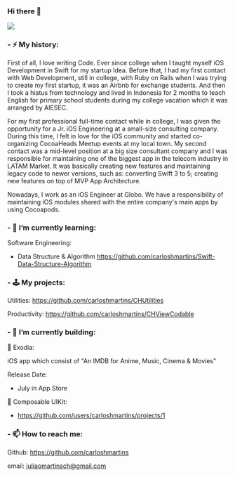 ### Hi there 👋

<a href="https://github.com/carloshmartins/github-profile-views-counter">
  <img src="https://komarev.com/ghpvc/?username=carloshmartins">
</a>


### - ⚡ My history:
First of all, I love writing Code. Ever since college when I taught myself iOS Development in Swift for my startup Idea. 
Before that, I had my first contact with Web Development, still in college, with Ruby on Rails when I was trying to create my first startup, it was an Airbnb for exchange students. And then I took a hiatus from technology and lived in Indonesia for 2 months to teach English for primary school students during my college vacation which it was arranged by AIESEC.

For my first professional full-time contact while in college, I was given the opportunity for a Jr. iOS Engineering at a small-size consulting company. During this time, I felt in love for the iOS community and started co-organizing CocoaHeads Meetup events at my local town.
My second contact was a mid-level position at a big size consultant company and I was responsible for maintaining one of the biggest app in the telecom industry in LATAM Market. It was basically creating new features and maintaining legacy code to newer versions, such as: converting Swift 3 to 5; creating new features on top of MVP App Architecture.

Nowadays, I work as an iOS Engineer at Globo. We have a responsibility of maintaining iOS modules shared with the entire company's main apps by using Cocoapods.

### - 🌱 I’m currently learning: 

Software Engineering:
- Data Structure & Algorithm https://github.com/carloshmartins/Swift-Data-Structure-Algorithm

### - 🕹 My projects:

Utilities:
https://github.com/carloshmartins/CHUtilities

Productivity:
https://github.com/carloshmartins/CHViewCodable

### - 🧱 I’m currently building:

📱 Exodia:

iOS app which consist of "An IMDB for Anime, Music, Cinema & Movies"

Release Date:

- July in App Store


🧰 Composable UIKit:

- https://github.com/users/carloshmartins/projects/1

### - 📫 How to reach me:
Github: https://github.com/carloshmartins

email: juliaomartinsch@gmail.com 
